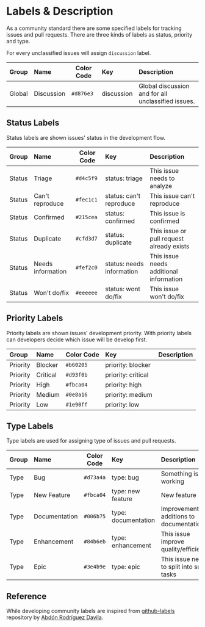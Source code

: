 # Labels & Description

As a community standard there are some specified labels for tracking issues and pull requests. There are three kinds of labels as status, priority and type.

For every unclassified issues will assign `discussion` label.

| Group | Name | Color Code | Key | Description |
|:-------|:------|------------|:-----|:-------------|
| Global | Discussion | `#d876e3` | discussion | Global discussion and for all unclassified issues. |

## Status Labels

Status labels are shown issues' status in the development flow.

| Group | Name | Color Code | Key | Description |
|:-------|:------|------------|:-----|:-------------|
| Status | Triage | `#d4c5f9`| status: triage | This issue needs to analyze |
| Status | Can't reproduce | `#fec1c1`| status: can't reproduce | This issue can't reproduce |
| Status | Confirmed | `#215cea`| status: confirmed | This issue is confirmed |
| Status | Duplicate | `#cfd3d7`| status: duplicate | This issue or pull request already exists |
| Status | Needs information | `#fef2c0`| status: needs information | This issue needs additional information |
| Status | Won't do/fix | `#eeeeee`| status: wont do/fix | This issue won't do/fix |

## Priority Labels

Priority labels are shown issues' development priority. With priority labels can developers decide which issue will be develop first.

| Group | Name | Color Code | Key | Description |
|:-------|:------|------------|:-----|:-------------|
| Priority | Blocker | `#b60205` | priority: blocker | |
| Priority | Critical | `#d93f0b` | priority: critical | |
| Priority | High | `#fbca04` | priority: high | |
| Priority | Medium | `#0e8a16` | priority: medium | |
| Priority | Low | `#1e90ff` | priority: low | |

## Type Labels

Type labels are used for assigning type of issues and pull requests.

| Group | Name | Color Code | Key | Description |
|:-------|:------|------------|:-----|:-------------|
| Type | Bug | `#d73a4a` | type: bug | Something isn't working |
| Type | New Feature | `#fbca04` | type: new feature | New feature |
| Type | Documentation | `#006b75` | type: documentation | Improvements or additions to documentation |
| Type | Enhancement | `#84b6eb` | type: enhancement | This issue improve quality/efficiency |
| Type | Epic | `#3e4b9e` | type: epic | This issue needs to split into sub-tasks |

## Reference

While developing community labels are inspired from [github-labels](https://github.com/abdonrd/github-labels) repository by [Abdón Rodríguez Davila](https://github.com/abdonrd).
